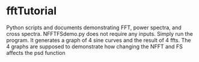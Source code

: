 fftTutorial
===========

Python scripts and documents demonstrating FFT, power spectra, and
cross spectra.
NFFTFSdemo.py does not require any inputs. Simply run the program. 
It generates a graph of 4 sine curves and the result of 4 ffts. The 4 
graphs are supposed to demonstrate how changing the NFFT
and FS affects the psd function